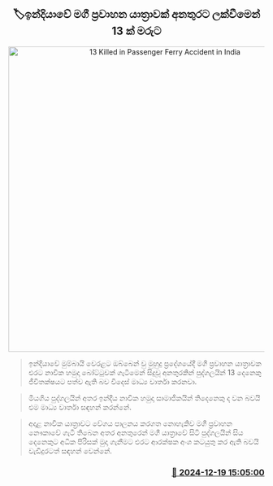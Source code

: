 <p align='center'><b><h2 align='center' title='13 Killed in Passenger Ferry Accident in India'>🏷ඉන්දියාවේ මගී ප්‍රවාහන යාත්‍රාවක් අනතුරට ලක්වීමෙන් 13 ක් මරුට</h2></b></p>
<p align='center'><img src='https://helakuru.sgp1.cdn.digitaloceanspaces.com/esana/images/lib/bort-tt.jpg' width='600' alt='13 Killed in Passenger Ferry Accident in India'></p>

> ඉන්දියාවේ මුම්බායි වෙරළට ඔබ්බෙන් වු මුහුදු ප්‍රදේශයේදී මගී ප්‍රවාහන යාත්‍රාවක එරට නාවික හමුදා බෝට්ටුවක් ගැටීමෙන් සිදුවූ අනතුරකින් පුද්ගලයින් 13 දෙනෙකු ජීවිතක්ෂයට පත්ව ඇති බව විදෙස් මාධ්‍ය වාර්තා කරනවා.

> මියගිය පුද්ගලයින් අතර ඉන්දීය නාවික හමුදා සාමාජිකයින් තිදෙනෙකු ද වන බවයි එම මාධ්‍ය වාර්තා සඳහන් කරන්නේ.

> අදාළ නාවික යාත්‍රාවට වේගය පාලනය කරගත නොහැකිව මගී ප්‍රවාහන නෞකාවේ ගැටී තිබෙන අතර අනතුරෙන් මගී යාත්‍රාවේ සිටි පුද්ගලයින් සිය දෙනෙකුට අධික පිරිසක් මුදා ගැනීමට එරට ආරක්ෂක අංශ කටයුතු කර ඇති බවයි වැඩිදුරටත් සඳහන් වෙන්නේ.



<h3 align='right'><a href='https://www.helakuru.lk/esana/p/106005/'>📅 2024-12-19 15:05:00</a></h3>
